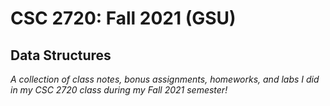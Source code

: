# CSC 2720: Fall 2021 (GSU)
## Data Structures 
*A collection of class notes, bonus assignments, homeworks, and labs I did in my CSC 2720 class during my Fall 2021 semester!*
